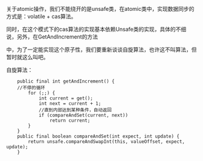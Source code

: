 关于atomic操作，我们不能绕开的是unsafe类，在atomic类中，实现数据同步的方式是：volatile + cas算法。

同时，在这个模式下的cas算法的实现基本依赖Unsafe类的实现，具体的不细说，另外，在GetAndIncrement的方法

中，为了一定能实现这个原子性，我们要重新谈谈自旋算法，也许这不叫算法，但暂时就这么叫吧。

自旋算法：
```
    public final int getAndIncrement() {
    //不停的循环
        for (;;) {
            int current = get();
            int next = current + 1;
            //直到内部达到某种条件，自动返回
            if (compareAndSet(current, next))
                return current;
        }
    }
    public final boolean compareAndSet(int expect, int update) {
        return unsafe.compareAndSwapInt(this, valueOffset, expect, update);
    }
```